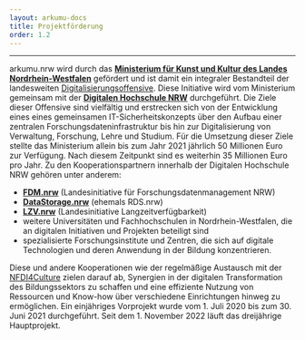 ```yaml
---
layout: arkumu-docs
title: Projektförderung
order: 1.2
---
```


---

arkumu.nrw wird durch das [**Ministerium für Kunst und Kultur des Landes Nordrhein-Westfalen**](https://www.mkw.nrw/) gefördert und ist damit ein integraler Bestandteil der landesweiten [Digitalisierungsoffensive](https://www.mkw.nrw/themen/wissenschaft/wissenschaftspolitik/digitalisierungsoffensive). Diese Initiative wird vom Ministerium gemeinsam mit der [**Digitalen Hochschule NRW**](https://www.dh.nrw/) durchgeführt. Die Ziele dieser Offensive sind vielfältig und erstrecken sich von der Entwicklung eines eines gemeinsamen IT-Sicherheitskonzepts über den Aufbau einer zentralen Forschungsdateninfrastruktur bis hin zur Digitalisierung von Verwaltung, Forschung, Lehre und Studium. Für die Umsetzung dieser Ziele stellte das Ministerium allein bis zum Jahr 2021 jährlich 50 Millionen Euro zur Verfügung. Nach diesem Zeitpunkt sind es weiterhin 35 Millionen Euro pro Jahr. Zu den Kooperationspartnern innerhalb der Digitalen Hochschule NRW gehören unter anderem:

* [**FDM.nrw**](https://fdm-nrw.coscine.de/#/) (Landesinitiative für Forschungsdatenmanagement NRW)
* [**DataStorage.nrw**](https://www.land.nrw/pressemitteilung/riesen-wolke-macht-forschungsdaten-sicher) (ehemals RDS.nrw)
* [**LZV.nrw**](https://lzv.nrw/) (Landesinitiative Langzeitverfügbarkeit)
* weitere Universitäten und Fachhochschulen in Nordrhein-Westfalen, die an digitalen Initiativen und Projekten beteiligt sind
* spezialisierte Forschungsinstitute und Zentren, die sich auf digitale Technologien und deren Anwendung in der Bildung konzentrieren.


Diese und andere Kooperationen wie der regelmäßige Austausch mit der [NFDI4Culture](https://nfdi4culture.de/) zielen darauf ab, Synergien in der digitalen Transformation des Bildungssektors zu schaffen und eine effiziente Nutzung von Ressourcen und Know-how über verschiedene Einrichtungen hinweg zu ermöglichen. Ein einjähriges Vorprojekt wurde vom 1. Juli 2020 bis zum 30. Juni 2021 durchgeführt. Seit dem 1. November 2022 läuft das dreijährige Hauptprojekt.